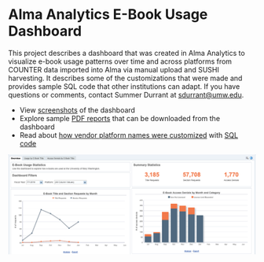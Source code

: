 # Alma Analytics E-Book Usage Dashboard

This project describes a dashboard that was created in Alma Analytics to visualize e-book usage patterns over time and across platforms from COUNTER data imported into Alma via manual upload and SUSHI harvesting. It describes some of the customizations that were made and provides sample SQL code that other institutions can adapt. If you have questions or comments, contact Summer Durrant at <sdurrant@umw.edu>. 

* View [screenshots](/images) of the dashboard
* Explore sample [PDF reports](/reports) that can be downloaded from the dashboard
* Read about [how vendor platform names were customized](/sql) with [SQL code](/sql/platform.sql) 


![E-Book Dashboard in Alma Analytics](images/dashboard_overview.png "Overview Tab of E-Book Dashboard") 

